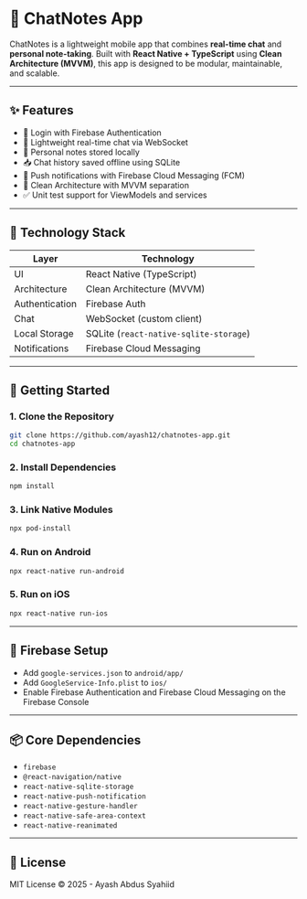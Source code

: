 # 📱 ChatNotes App

ChatNotes is a lightweight mobile app that combines **real-time chat** and **personal note-taking**. Built with **React Native + TypeScript** using **Clean Architecture (MVVM)**, this app is designed to be modular, maintainable, and scalable.

---

## ✨ Features

- 🔐 Login with Firebase Authentication  
- 💬 Lightweight real-time chat via WebSocket  
- 📝 Personal notes stored locally  
- 📥 Chat history saved offline using SQLite  
- 🔔 Push notifications with Firebase Cloud Messaging (FCM)  
- 🧠 Clean Architecture with MVVM separation  
- ✅ Unit test support for ViewModels and services  

---

## 🧱 Technology Stack

| Layer         | Technology                                     |
|---------------|------------------------------------------------|
| UI            | React Native (TypeScript)                      |
| Architecture  | Clean Architecture (MVVM)                      |
| Authentication| Firebase Auth                                  |
| Chat          | WebSocket (custom client)                      |
| Local Storage | SQLite (`react-native-sqlite-storage`)         |
| Notifications | Firebase Cloud Messaging                       |

---

## 🚀 Getting Started

### 1. Clone the Repository

```bash
git clone https://github.com/ayash12/chatnotes-app.git
cd chatnotes-app
```

### 2. Install Dependencies

```bash
npm install
```

### 3. Link Native Modules

```bash
npx pod-install
```

### 4. Run on Android

```bash
npx react-native run-android
```

### 5. Run on iOS

```bash
npx react-native run-ios
```

---

## 🔧 Firebase Setup

- Add `google-services.json` to `android/app/`
- Add `GoogleService-Info.plist` to `ios/`
- Enable Firebase Authentication and Firebase Cloud Messaging on the Firebase Console

---

## 📦 Core Dependencies

- `firebase`
- `@react-navigation/native`
- `react-native-sqlite-storage`
- `react-native-push-notification`
- `react-native-gesture-handler`
- `react-native-safe-area-context`
- `react-native-reanimated`

---

## 📄 License

MIT License © 2025 - Ayash Abdus Syahiid

